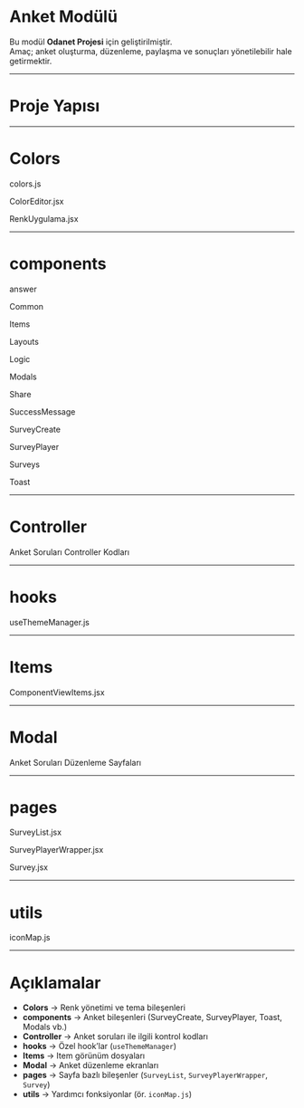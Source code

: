 #  Anket Modülü

Bu modül **Odanet Projesi** için geliştirilmiştir.  
Amaç; anket oluşturma, düzenleme, paylaşma ve sonuçları yönetilebilir hale getirmektir.  

---

#  Proje Yapısı

---
# Colors 
  
   colors.js

   ColorEditor.jsx
  
   RenkUygulama.jsx

---
# components
  
   answer

   Common

   Items

   Layouts

   Logic

   Modals

   Share

   SuccessMessage

   SurveyCreate

   SurveyPlayer

   Surveys

   Toast

---
# Controller

   Anket Soruları Controller Kodları

---
# hooks

   useThemeManager.js

---
# Items

   ComponentViewItems.jsx

---
# Modal

   Anket Soruları Düzenleme Sayfaları

---
# pages

   SurveyList.jsx

   SurveyPlayerWrapper.jsx

   Survey.jsx

---
# utils

   iconMap.js

---

# Açıklamalar

- **Colors** → Renk yönetimi ve tema bileşenleri  
- **components** → Anket bileşenleri (SurveyCreate, SurveyPlayer, Toast, Modals vb.)  
- **Controller** → Anket soruları ile ilgili kontrol kodları  
- **hooks** → Özel hook’lar (`useThemeManager`)  
- **Items** → Item görünüm dosyaları  
- **Modal** → Anket düzenleme ekranları  
- **pages** → Sayfa bazlı bileşenler (`SurveyList`, `SurveyPlayerWrapper`, `Survey`)  
- **utils** → Yardımcı fonksiyonlar (ör. `iconMap.js`)  





